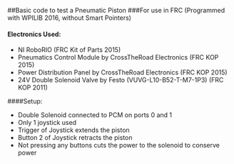 ##Basic code to test a Pneumatic Piston
###For use in FRC (Programmed with WPILIB 2016, without Smart Pointers)

#### Electronics Used:
 * NI RoboRIO (FRC Kit of Parts 2015)
 * Pneumatics Control Module by CrossTheRoad Electronics (FRC KOP 2015)
 * Power Distribution Panel by CrossTheRoad Electronics (FRC KOP 2015)
 * 24V Double Solenoid Valve by Festo (VUVG-L10-B52-T-M7-1P3) (FRC KOP 2011)


####Setup:
 * Double Solenoid connected to PCM on ports 0 and 1
 * Only 1 joystick used
 * Trigger of Joystick extends the piston
 * Button 2 of Joystick retracts the piston
 * Not pressing any buttons cuts the power to the solenoid to conserve power
